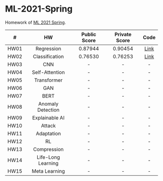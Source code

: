 # ML-2021-Spring

Homework of [ML 2021 Spring](https://speech.ee.ntu.edu.tw/~hylee/ml/2021-spring.html).

|  #   |         HW         | Public Score | Private Score |             Code             |
| :--: | :----------------: | :----------: | :-----------: | :--------------------------: |
| HW01 |     Regression     |   0.87944    |    0.90454    |   [Link](Regression.ipynb)   |
| HW02 |   Classification   |   0.76530    |    0.76253    | [Link](Classification.ipynb) |
| HW03 |        CNN         |      -       |       -       |              -               |
| HW04 |   Self-Attention   |      -       |       -       |              -               |
| HW05 |    Transformer     |      -       |       -       |              -               |
| HW06 |        GAN         |      -       |       -       |              -               |
| HW07 |        BERT        |      -       |       -       |              -               |
| HW08 | Anomaly Detection  |      -       |       -       |              -               |
| HW09 |   Explainable AI   |      -       |       -       |              -               |
| HW10 |       Attack       |      -       |       -       |              -               |
| HW11 |     Adaptation     |      -       |       -       |              -               |
| HW12 |         RL         |      -       |       -       |              -               |
| HW13 |    Compression     |      -       |       -       |              -               |
| HW14 | Life-Long Learning |      -       |       -       |              -               |
| HW15 |   Meta Learning    |      -       |       -       |              -               |
